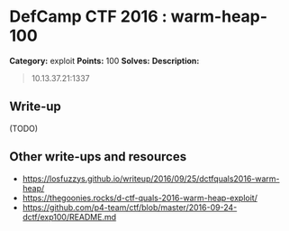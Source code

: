 # DefCamp CTF 2016 : warm-heap-100

**Category:** exploit
**Points:** 100
**Solves:**
**Description:**

> 10.13.37.21:1337

## Write-up

(TODO)

## Other write-ups and resources

* https://losfuzzys.github.io/writeup/2016/09/25/dctfquals2016-warm-heap/
* https://thegoonies.rocks/d-ctf-quals-2016-warm-heap-exploit/
* https://github.com/p4-team/ctf/blob/master/2016-09-24-dctf/exp100/README.md
